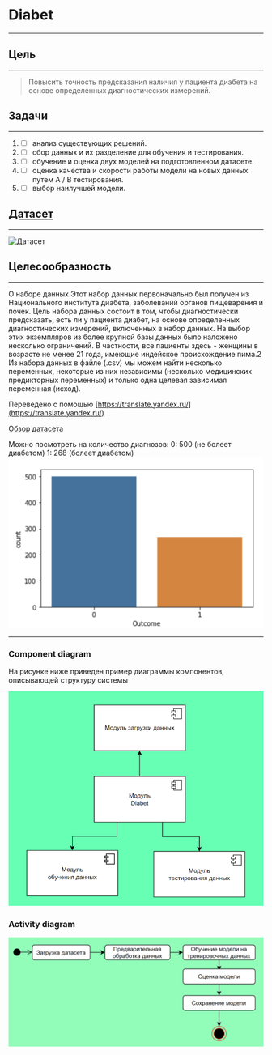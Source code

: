 # Diabet
____
## Цель
____
> Повысить точность предсказания наличия у пациента диабета
на основе определенных диагностических измерений.
## Задачи
____
1. - [ ] анализ существующих решений.
2. - [ ] сбор данных и их разделение для обучения и тестирования.
3. - [ ] обучение и оценка двух моделей на подготовленном датасете.
4. - [ ] оценка качества и скорости работы модели на новых данных путем A / B тестирования.
5. - [ ] выбор наилучшей модели.
## [Датасет](https://www.kaggle.com/datasets/akshaydattatraykhare/diabetes-dataset?select=diabetes.csv)
____
![Датасет](https://github.com/gainadir12/ahri-source-marsu/blob/master/docs/project/DIABET/img/dataset-cover.jpg)
## Целесообразность
____
О наборе данных
Этот набор данных первоначально был получен из Национального института диабета, заболеваний органов пищеварения и почек. Цель набора данных состоит в том, чтобы диагностически предсказать, есть ли у пациента диабет, на основе определенных диагностических измерений, включенных в набор данных. На выбор этих экземпляров из более крупной базы данных было наложено несколько ограничений. В частности, все пациенты здесь - женщины в возрасте не менее 21 года, имеющие индейское происхождение пима.2
Из набора данных в файле (.csv) мы можем найти несколько переменных, некоторые из них независимы (несколько медицинских предикторных переменных) и только одна целевая зависимая переменная (исход).

Переведено с помощью [https://translate.yandex.ru/](https://translate.yandex.ru/)

[Обзор датасета](https://www.kaggle.com/datasets/akshaydattatraykhare/diabetes-dataset?select=diabetes.csv)

Можно посмотреть на количество диагнозов:
0:    500 (не болеет диабетом)
1:    268 (болеет диабетом)<br>
![гистограмма количества диагнозов](./images/count_outcoms.png)

____
### Component diagram

На рисунке ниже приведен пример диаграммы компонентов, описывающей структуру системы

![Component diagram](./images/Component_diagram2.png)

### Activity diagram

![Activity diagram](./images/Activity_diagram.png)
